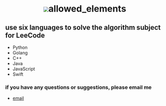 <h1 align="center"><img src="https://placekitten.com/300/150"/>allowed_elements</h1>

## use six languages to solve the algorithm subject for LeeCode ##

- Python
- Golang
- C++
- Java
- JavaScript
- Swift

### if you have any questions or suggestions, please email me ###

- [email](334230789@qq.com)
